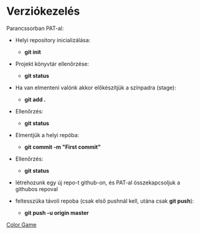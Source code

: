 # Verziókezelés

Parancssorban PAT-al:

- Helyi repository inicializálása:
    - **git init**

- Projekt könyvtár ellenőrzése:
    - **git status**

- Ha van elmenteni valónk akkor előkészítjük a színpadra (stage):
    - **git add .**

- Ellenőrzés:
    - **git status**

- Elmentjük a helyi repóba:
    - **git commit -m "First commit"**

- Ellenőrzés:
    - **git status**

- létrehozunk egy új repo-t github-on, és PAT-al összekapcsoljuk a githubos repoval

- feltesszüka távoli repoba (csak első pushnál kell, utána csak **git push**):
    - **git push -u origin master**

[Color Game](https://theredowl.github.io/color_game/)